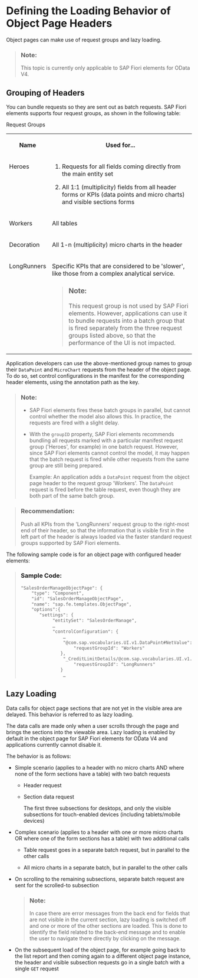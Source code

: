 <!-- loioac035701f0f94bcca2d051bba9f1880d -->

# Defining the Loading Behavior of Object Page Headers

Object pages can make use of request groups and lazy loading.

> ### Note:  
> This topic is currently only applicable to SAP Fiori elements for OData V4.



<a name="loioac035701f0f94bcca2d051bba9f1880d__section_fcv_5l5_nnb"/>

## Grouping of Headers

You can bundle requests so they are sent out as batch requests. SAP Fiori elements supports four request groups, as shown in the following table:

<a name="loioac035701f0f94bcca2d051bba9f1880d__table_hfp_tq5_nnb"/>Request Groups


<table>
<tr>
<th valign="top">

Name



</th>
<th valign="top">

Used for...



</th>
</tr>
<tr>
<td valign="top">

Heroes



</td>
<td valign="top">

1.  Requests for all fields coming directly from the main entity set

2.  All 1:1 \(multiplicity\) fields from all header forms or KPIs \(data points and micro charts\) and visible sections forms




</td>
</tr>
<tr>
<td valign="top">

Workers



</td>
<td valign="top">

All tables



</td>
</tr>
<tr>
<td valign="top">

Decoration



</td>
<td valign="top">

All 1-n \(multiplicity\) micro charts in the header



</td>
</tr>
<tr>
<td valign="top">

LongRunners



</td>
<td valign="top">

Specific KPIs that are considered to be 'slower', like those from a complex analytical service.

> ### Note:  
> This request group is not used by SAP Fiori elements. However, applications can use it to bundle requests into a batch group that is fired separately from the three request groups listed above, so that the performance of the UI is not impacted.



</td>
</tr>
</table>

Application developers can use the above-mentioned group names to group their `DataPoint` and `MicroChart` requests from the header of the object page. To do so, set control configurations in the manifest for the corresponding header elements, using the annotation path as the key.

> ### Note:  
> -   SAP Fiori elements fires these batch groups in parallel, but cannot control whether the model also allows this. In practice, the requests are fired with a slight delay.
> 
> -   With the `groupID` property, SAP Fiori elements recommends bundling all requests marked with a particular manifest request group \('Heroes', for example\) in one batch request. However, since SAP Fiori elements cannot control the model, it may happen that the batch request is fired while other requests from the same group are still being prepared.
> 
>     Example: An application adds a `DataPoint` request from the object page header to the request group 'Workers'. The `DataPoint` request is fired before the table request, even though they are both part of the same batch group.

> ### Recommendation:  
> Push all KPIs from the 'LongRunners' request group to the right-most end of their header, so that the information that is visible first in the left part of the header is always loaded via the faster standard request groups supported by SAP Fiori elements.

The following sample code is for an object page with configured header elements:

> ### Sample Code:  
> ```xml
> "SalesOrderManageObjectPage": {                  
>     "type": "Component",                 
>     "id": "SalesOrderManageObjectPage",                  
>     "name": "sap.fe.templates.ObjectPage",                  
>     "options":{               
>        "settings": {                         
>             "entitySet": "SalesOrderManage",                         
>             …                          
>             "controlConfiguration": {                                
>                 …                             
>                 "@com.sap.vocabularies.UI.v1.DataPoint#NetValue": {                                  
>                     "requestGroupId": "Workers"                   
>                },                              
>                 "_CreditLimitDetails/@com.sap.vocabularies.UI.v1.Chart#CreditLimitChart": {                                  
>                     "requestGroupId": "LongRunners"                              
>                }                                
>                 …
> ```



<a name="loioac035701f0f94bcca2d051bba9f1880d__section_unx_xl5_nnb"/>

## Lazy Loading

Data calls for object page sections that are not yet in the visible area are delayed. This behavior is referred to as lazy loading.

The data calls are made only when a user scrolls through the page and brings the sections into the viewable area. Lazy loading is enabled by default in the object page for SAP Fiori elements for OData V4 and applications currently cannot disable it.

The behavior is as follows:

-   Simple scenario \(applies to a header with no micro charts AND where none of the form sections have a table\) with two batch requests

    -   Header request

    -   Section data request

        The first three subsections for desktops, and only the visible subsections for touch-enabled devices \(including tablets/mobile devices\)


-   Complex scenario \(applies to a header with one or more micro charts OR where one of the form sections has a table\) with two additional calls

    -   Table request goes in a separate batch request, but in parallel to the other calls

    -   All micro charts in a separate batch, but in parallel to the other calls


-   On scrolling to the remaining subsections, separate batch request are sent for the scrolled-to subsection

    > ### Note:  
    > In case there are error messages from the back end for fields that are not visible in the current section, lazy loading is switched off and one or more of the other sections are loaded. This is done to identify the field related to the back-end message and to enable the user to navigate there directly by clicking on the message.

-   On the subsequent load of the object page, for example going back to the list report and then coming again to a different object page instance, the header and visible subsection requests go in a single batch with a single `GET` request


